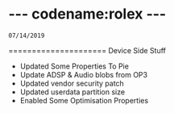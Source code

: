 --- codename:rolex ---
 =====================
    07/14/2019
 =====================
  Device Side Stuff 

* Updated Some Properties To Pie 
* Update ADSP & Audio blobs from OP3 
* Updated vendor security patch 
* Updated userdata partition size 
* Enabled Some Optimisation Properties
